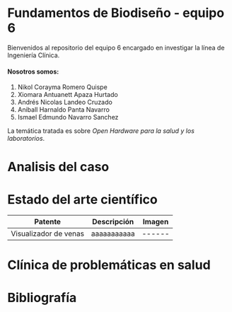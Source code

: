 # Fundamentos de Biodiseño - equipo 6
Bienvenidos al repositorio del equipo 6 encargado en investigar la línea de Ingeniería Clínica.
#### Nosotros somos:
1. Nikol Corayma Romero Quispe 
2. Xiomara Antuanett Apaza Hurtado 
3. Andrés Nicolas Landeo Cruzado 
4. Aniball Harnaldo Panta Navarro 
5. Ismael Edmundo Navarro Sanchez

La temática tratada es sobre _*Open Hardware para la salud y los laboratorios*_.

# Analisis del caso

# Estado del arte científico

| Patente | Descripción | Imagen |
| ------- | ----------- | ------ |
| Visualizador de venas | aaaaaaaaaaa | ------ |


# Clínica de problemáticas en salud

# Bibliografía
